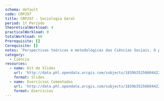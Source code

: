 ```yaml
---
schema: default
code: CRP297
title: CRP297 - Sociologia Geral
period: 1º Período
theoreticalWorkload: 4
practicalWorkload: 0
totalWorkload: 60
Prerequisite: []
Corequisite: []
notes: 'Perspectivas teóricas e metodológicas das Ciências Sociais. O pensamento social clássico e a caracterização da sociedade industrial. A sociedade Pós-industrial e seus paradigmas sociológicos. Tendências da sociedade brasileira contemporânea: Educação das relações étnicoraciais.'
category:
  - Ciência
resources:
  - name: Kit de Slides
    url: 'http://data.phl.opendata.arcgis.com/subjects/1839b35258604422b0b520cbb668df0d_0.csv'
    format: Slides
  - name: Exercícios Comentados
    url: 'http://data.phl.opendata.arcgis.com/subjects/1839b35258604422b0b520cbb668df0d_0.zip'
    format: Exercícios
---
```

